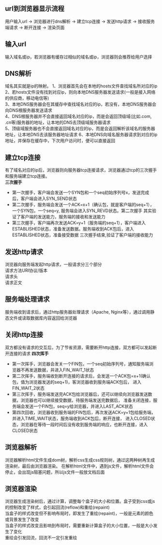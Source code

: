 ## url到浏览器显示流程
用户输入url -> 浏览器进行dns解析 -> 建立tcp连接 -> 发送http请求 -> 接收服务端请求 -> 断开连接 -> 渲染页面
## 输入url
输入域名或ip，若浏览器有缓存过相似的域名或ip，浏览器则会推荐给用户选择
## DNS解析
域名其实就是ip的映射。
1、浏览器首先会在本地的hosts文件查找域名所对应的ip\
2、若hosts文件没有找到对应ip，则向本地DNS服务器发送请求(一般是接入网络的供应商，移动电信等)\
3、本地DNS服务器会在其缓存中查找域名对应的ip，若没有，本地DNS服务器会向DNS根服务器发送请求\
4、DNS根服务器并不会直接返回域名对应的ip，而是会返回顶级域(比如.com, .cn等)服务器的地址，让本地的DNS去顶级域服务器请求\
5、顶级域服务器也不会直接返回域名对应的ip，而是会返回解析该域名的服务器地址，让本地DNS去该服务器地址请求
6、本地DNS向域名服务器请求到对应的ip地址，并保存在缓存中，下次用户访问时，便可以直接返回
## 建立tcp连接
有了域名对应的ip后，浏览器则向服务器tcp连接请求，浏览器通过tcp的三次握手和服务端建立tcp连接。\
**三次握手**
- 第一次握手，客户端会发送一个SYN包和一个seq初始序列号x，发送完成后，客户端会进入SYN_SEND状态
- 第二次握手，服务端会发送一个ACK=x+1（确认包，就是客户端的seq+1），一个SYN包，一个seq=y, 服务端会进入SYN_REVD状态。第二次握手
其实验证了客户端的发送能力，服务端的接收和发送能力
- 第三次握手，客户端再次发送ACK=y+1（服务端的seq+1），客户端进入ESTABLISHED状态，准备发送数据。服务端收到ACK包后，进入ESTABLISHED状态，准备接受数据
三次握手结束,验证了客户端的接收能力
## 发送http请求
浏览器向服务端发起http请求，一般请求分三个部分\
请求方法URI协议/版本\
请求头\
请求正文
## 服务端处理请求
服务端收到请求后，通过http服务器处理请求（Apache, Nginx等），通过调用静态文件或读取数据库内容返回给浏览器
## 关闭http连接
双方都没有请求的交互后，为了节省资源，需要断开http连接，双方都可以发起断开连接的请求
**四次挥手**
- 第一次挥手，浏览器会发关一个FIN包，一个seq初始序列号，通知服务端浏览器不再发送数据，并进入FIN_WAIT_1状态
- 第二次挥手，服务端收到断开连接的请求后，会发送一个ACK包=x+1(确认包，值为浏览器发送的seq+1)，客浏览器收到服务端ACK包后，
进入FIN_WAIT_2状态
- 第三次挥手，服务端发送完ACK包给浏览器后，还可以继续向浏览器发送数据，浏览器也可以继续接受数据，待服务端发送完数据后，
准备关闭连接，服务端会发送一个FIN包，seq=y给浏览器，并进入LAST_ACK状态
- 第四次回收，浏览器收到服务端的FIN包后，再次发送ACK=y+1包给服务端，并进入TIME_WAIT状态，服务端收到ACK包后，断开连接，
进入CLOSED状态，浏览器在等待一段时间后没有收到服务端的响应，也断开连接，进入CLOSED状态
## 浏览器解析
浏览器解析html文件生成dom树，解析css生成css规则树，通过这两种树再生成渲染树，最后由浏览器渲染。
在解析html文件中，遇到js文件，解析html文件会停止，会出现js阻塞问题，所以js文件一般放文档后面
## 浏览器渲染
浏览器生成渲染树后，通过计算，调整每个盒子的大小和位置。盒子受到css或js的控制改变了样式，会引起回流(reflow)和重绘(repaint)\
当盒子的样式改变但不影响布局时，即发生了重绘(repaint)，一般是元素的颜色或背景发生了改变\
当盒子的样式改变且影响到布局时，需要重新计算盒子的大小位置，一般是大小发生了变化\
重绘会引发回流，回流不一定引发重绘


